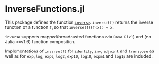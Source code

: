 # InverseFunctions.jl

This package defines the function [`inverse`](@ref). `inverse(f)` returns the inverse function of a function `f`, so that `inverse(f)(f(x)) ≈ x`.

`inverse` supports mapped/broadcasted functions (via `Base.Fix1`) and (on Julia >=v1.6) function composition.

Implementations of `inverse(f)` for `identity`, `inv`, `adjoint` and `transpose` as well as for `exp`, `log`, `exp2`, `log2`, `exp10`, `log10`, `expm1` and `log1p` are included.
